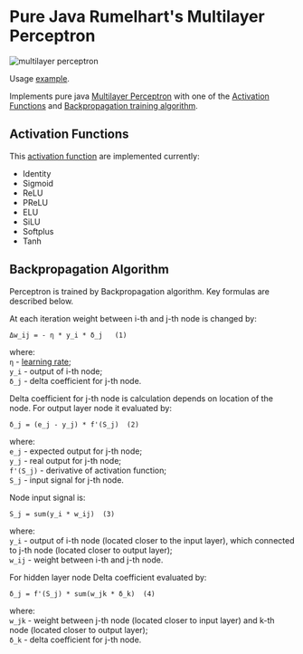 # Pure Java Rumelhart's Multilayer Perceptron

![multilayer perceptron](https://github.com/user-attachments/assets/faa01fd2-0c30-4386-983e-9eaef7eb707f)

Usage [example](examples/src/main/java/ai/neuromachines/examples/TrainingSample.java).

Implements pure java [Multilayer Perceptron](https://en.wikipedia.org/wiki/Multilayer_perceptron)
with one of the [Activation Functions](https://en.wikipedia.org/wiki/Activation_function)
and [Backpropagation training algorithm](https://en.wikipedia.org/wiki/Backpropagation).

## Activation Functions

This [activation function](https://en.wikipedia.org/wiki/Activation_function) are implemented currently:
- Identity
- Sigmoid
- ReLU
- PReLU
- ELU
- SiLU
- Softplus
- Tanh

## Backpropagation Algorithm

Perceptron is trained by Backpropagation algorithm. Key formulas are described below.

At each iteration weight between i-th and j-th node is changed by:
```
Δw_ij = - η * y_i * δ_j   (1)
```
where: <br>
`η` - [learning rate](https://en.wikipedia.org/wiki/Learning_rate); <br>
`y_i` - output of i-th node; <br>
`δ_j` - delta coefficient for j-th node.

Delta coefficient for j-th node is calculation depends on location of the node. For output layer node it evaluated by:
```
δ_j = (e_j - y_j) * f'(S_j)  (2)
```
where: <br>
`e_j` - expected output for j-th node; <br>
`y_j` - real output for j-th node; <br>
`f'(S_j)` - derivative of activation function; <br>
`S_j` - input signal for j-th node.

Node input signal is:
```
S_j = sum(y_i * w_ij)  (3)
```
where: <br>
`y_i` - output of i-th node (located closer to the input layer), which connected to j-th node (located closer to output layer); <br>
`w_ij` - weight between i-th and j-th node.

For hidden layer node Delta coefficient evaluated by:
```
δ_j = f'(S_j) * sum(w_jk * δ_k)  (4)
```
where: <br>
`w_jk` - weight between j-th node (located closer to input layer) and k-th node (located closer to output layer); <br>
`δ_k` - delta coefficient for j-th node.

